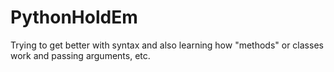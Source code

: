 # PythonHoldEm

Trying to get better with syntax and also learning how "methods" or classes work and passing arguments, etc.
